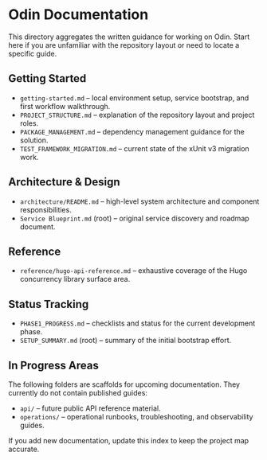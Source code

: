 # Odin Documentation

This directory aggregates the written guidance for working on Odin. Start here if you are unfamiliar with the repository layout or need to locate a specific guide.

## Getting Started
- `getting-started.md` – local environment setup, service bootstrap, and first workflow walkthrough.
- `PROJECT_STRUCTURE.md` – explanation of the repository layout and project roles.
- `PACKAGE_MANAGEMENT.md` – dependency management guidance for the solution.
- `TEST_FRAMEWORK_MIGRATION.md` – current state of the xUnit v3 migration work.

## Architecture & Design
- `architecture/README.md` – high-level system architecture and component responsibilities.
- `Service Blueprint.md` (root) – original service discovery and roadmap document.

## Reference
- `reference/hugo-api-reference.md` – exhaustive coverage of the Hugo concurrency library surface area.

## Status Tracking
- `PHASE1_PROGRESS.md` – checklists and status for the current development phase.
- `SETUP_SUMMARY.md` (root) – summary of the initial bootstrap effort.

## In Progress Areas
The following folders are scaffolds for upcoming documentation. They currently do not contain published guides:

- `api/` – future public API reference material.
- `operations/` – operational runbooks, troubleshooting, and observability guides.

If you add new documentation, update this index to keep the project map accurate.
